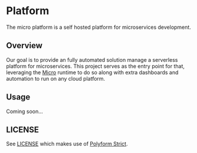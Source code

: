 # Platform

The micro platform is a self hosted platform for microservices development.

## Overview

Our goal is to provide an fully automated solution manage a serverless platform for microservices. 
This project serves as the entry point for that, leveraging the [Micro](https://github.com/micro/micro) 
runtime to do so along with extra dashboards and automation to run on any cloud platform.

## Usage

Coming soon...

## LICENSE

See [LICENSE](LICENSE) which makes use of [Polyform Strict](https://polyformproject.org/licenses/strict/1.0.0/). 
